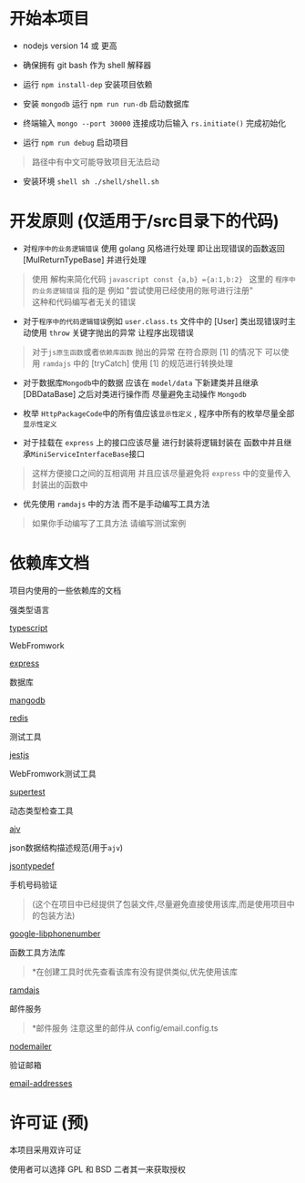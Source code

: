 # 开始本项目

- nodejs version 14 或 更高

- 确保拥有 git bash 作为 shell 解释器

- 运行 `npm install-dep` 安装项目依赖

- 安装 `mongodb` 运行 `npm run run-db` 启动数据库

- 终端输入 `mongo --port 30000` 连接成功后输入 `rs.initiate()` 完成初始化

- 运行 `npm run debug` 启动项目

> 路径中有中文可能导致项目无法启动

- 安装环境
`shell sh ./shell/shell.sh`




# 开发原则 (仅适用于/src目录下的代码)

- 对`程序中的业务逻辑错误` 使用 golang 风格进行处理 即让出现错误的函数返回 [MulReturnTypeBase] 并进行处理
> 使用 解构来简化代码 ```javascript const {a,b} ={a:1,b:2} ```
> 这里的 `程序中的业务逻辑错误` 指的是  例如 "尝试使用已经使用的账号进行注册"  
> 这种和代码编写者无关的错误

- 对于`程序中的代码逻辑错误`例如 `user.class.ts` 文件中的 [User] 类出现错误时主动使用 `throw` 关键字抛出的异常 让程序出现错误
> 对于`js原生函数`或者`依赖库函数` 抛出的异常 在符合原则 [1] 的情况下 可以使用 `ramdajs` 中的 [tryCatch] 使用 [1] 的规范进行转换处理 

- 对于数据库`Mongodb`中的数据 应该在 `model/data` 下新建类并且继承 [DBDataBase] 之后对类进行操作而 尽量避免主动操作 `Mongodb`

- 枚举 `HttpPackageCode`中的所有值应该`显示性定义` , 程序中所有的枚举尽量全部`显示性定义`

- 对于挂载在 `express` 上的接口应该尽量 进行封装将逻辑封装在 函数中并且继承`MiniServiceInterfaceBase`接口
> 这样方便接口之间的互相调用 并且应该尽量避免将 `express` 中的变量传入 封装出的函数中

- 优先使用 `ramdajs` 中的方法 而不是手动编写工具方法
> 如果你手动编写了工具方法 请编写测试案例

# 依赖库文档
项目内使用的一些依赖库的文档

强类型语言

[typescript](https://www.typescriptlang.org/)



WebFromwork

[express](https://expressjs.com/)



数据库

[mangodb](https://mongodb.github.io/node-mongodb-native/4.0/)

[redis](https://redis.io/)

测试工具

[jestjs](https://jestjs.io/zh-Hans/docs/testing-frameworks)



WebFromwork测试工具

[supertest](https://www.npmjs.com/package/supertest)



动态类型检查工具

[ajv](https://ajv.js.org/)



json数据结构描述规范(用于`ajv`)

[jsontypedef](https://jsontypedef.com/)



手机号码验证

> (这个在项目中已经提供了包装文件,尽量避免直接使用该库,而是使用项目中的包装方法)

[google-libphonenumber](https://www.npmjs.com/package/google-libphonenumber)



函数工具方法库

> *在创建工具时优先查看该库有没有提供类似,优先使用该库

[ramdajs](https://ramdajs.com/docs/)


邮件服务

> *邮件服务 注意这里的邮件从 config/email.config.ts

[nodemailer](https://www.npmjs.com/package/nodemailer)


验证邮箱 


[email-addresses](https://www.npmjs.com/package/email-addresses)


# 许可证 (预)

本项目采用双许可证

使用者可以选择 GPL 和 BSD 二者其一来获取授权